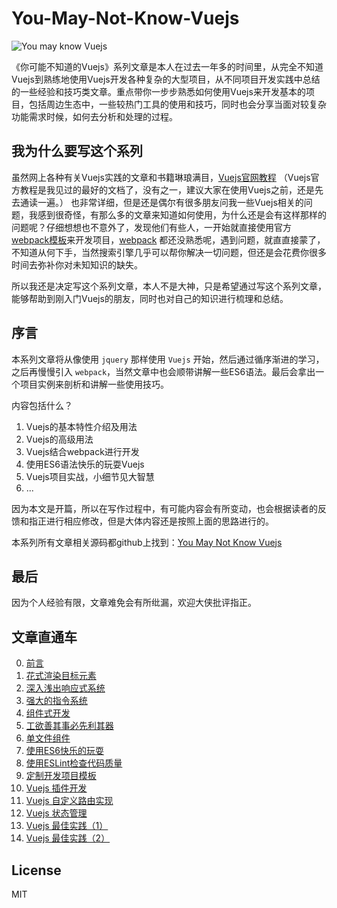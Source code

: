 # You-May-Not-Know-Vuejs

![You may know Vuejs](https://static.yugasun.com/you-may-not-know-vuejs.png)


《你可能不知道的Vuejs》系列文章是本人在过去一年多的时间里，从完全不知道Vuejs到熟练地使用Vuejs开发各种复杂的大型项目，从不同项目开发实践中总结的一些经验和技巧类文章。重点带你一步步熟悉如何使用Vuejs来开发基本的项目，包括周边生态中，一些较热门工具的使用和技巧，同时也会分享当面对较复杂功能需求时候，如何去分析和处理的过程。

<!--more-->

## 我为什么要写这个系列

虽然网上各种有关Vuejs实践的文章和书籍琳琅满目，[Vuejs官网教程](https://cn.vuejs.org/v2/guide/) （Vuejs官方教程是我见过的最好的文档了，没有之一，建议大家在使用Vuejs之前，还是先去通读一遍。） 也非常详细，但是还是偶尔有很多朋友问我一些Vuejs相关的问题，我感到很奇怪，有那么多的文章来知道如何使用，为什么还是会有这样那样的问题呢？仔细想想也不意外了，发现他们有些人，一开始就直接使用官方 [webpack模板](https://github.com/vuejs-templates/webpack)来开发项目，[webpack](https://github.com/webpack/webpack) 都还没熟悉呢，遇到问题，就直直接蒙了，不知道从何下手，当然搜索引擎几乎可以帮你解决一切问题，但还是会花费你很多时间去弥补你对未知知识的缺失。

所以我还是决定写这个系列文章，本人不是大神，只是希望通过写这个系列文章，能够帮助到刚入门Vuejs的朋友，同时也对自己的知识进行梳理和总结。

## 序言

本系列文章将从像使用 `jquery` 那样使用 `Vuejs` 开始，然后通过循序渐进的学习，之后再慢慢引入 `webpack`，当然文章中也会顺带讲解一些ES6语法。最后会拿出一个项目实例来剖析和讲解一些使用技巧。

内容包括什么？

1. Vuejs的基本特性介绍及用法
2. Vuejs的高级用法
3. Vuejs结合webpack进行开发
4. 使用ES6语法快乐的玩耍Vuejs
5. Vuejs项目实战，小细节见大智慧
6. ...

因为本文是开篇，所以在写作过程中，有可能内容会有所变动，也会根据读者的反馈和指正进行相应修改，但是大体内容还是按照上面的思路进行的。

本系列所有文章相关源码都github上找到：[You May Not Know Vuejs](https://github.com/yugasun/You-May-Not-Know-Vuejs)

## 最后

因为个人经验有限，文章难免会有所纰漏，欢迎大侠批评指正。

## 文章直通车

0. [前言](https://yugasun.com/post/you-may-not-know-vuejs-foreword.html)
1. [花式渲染目标元素](https://yugasun.com/post/you-may-not-know-vuejs-1.html)
2. [深入浅出响应式系统](https://yugasun.com/post/you-may-not-know-vuejs-2.html)
3. [强大的指令系统](https://yugasun.com/post/you-may-not-know-vuejs-3.html)
4. [组件式开发](https://yugasun.com/post/you-may-not-know-vuejs-4.html)
5. [工欲善其事必先利其器](https://yugasun.com/post/you-may-not-know-vuejs-5.html)
6. [单文件组件](https://yugasun.com/post/you-may-not-know-vuejs-6.html)
7. [使用ES6快乐的玩耍](https://yugasun.com/post/you-may-not-know-vuejs-7.html)
8. [使用ESLint检查代码质量](https://yugasun.com/post/you-may-not-know-vuejs-8.html)
9. [定制开发项目模板](https://yugasun.com/post/you-may-not-know-vuejs-9.html)
10. [Vuejs 插件开发](https://yugasun.com/post/you-may-not-know-vuejs-10.html)
11. [Vuejs 自定义路由实现](https://yugasun.com/post/you-may-not-know-vuejs-11.html)
12. [Vuejs 状态管理](https://yugasun.com/post/you-may-not-know-vuejs-12.html)
13. [Vuejs 最佳实践（1）](https://yugasun.com/post/you-may-not-know-vuejs-13.html)
14. [Vuejs 最佳实践（2）](https://yugasun.com/post/you-may-not-know-vuejs-14.html)

## License

MIT
